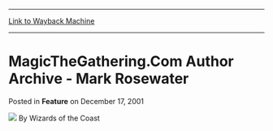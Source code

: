 
---
[Link to Wayback Machine](https://web.archive.org/web/20160418032606/http://magic.wizards.com/en/articles/archive/feature/magicthegatheringcom-author-archive-mark-rosewater-2001-12-17)

[_metadata_:wayback_url]:- "http://magic.wizards.com/en/articles/archive/feature/magicthegatheringcom-author-archive-mark-rosewater-2001-12-17"
[_metadata_:wayback_raw_url]:- "https://web.archive.org/web/20160418032606id_/http://magic.wizards.com/en/articles/archive/feature/magicthegatheringcom-author-archive-mark-rosewater-2001-12-17"
[_metadata_:wayback_capture_timestamp]:- "2016-04-18 03:26:06+00:00"
[_metadata_:publish_date]:- "2001-12-17"
[_metadata_:generator]:- "Drupal 7 (http://drupal.org)"
---


MagicTheGathering.Com Author Archive - Mark Rosewater
=====================================================



 Posted in **Feature**
 on December 17, 2001 






![](https://media.magic.wizards.com/styles/auth_small/public/images/person/wizards_authorpic_larger.jpg)
By Wizards of the Coast

















